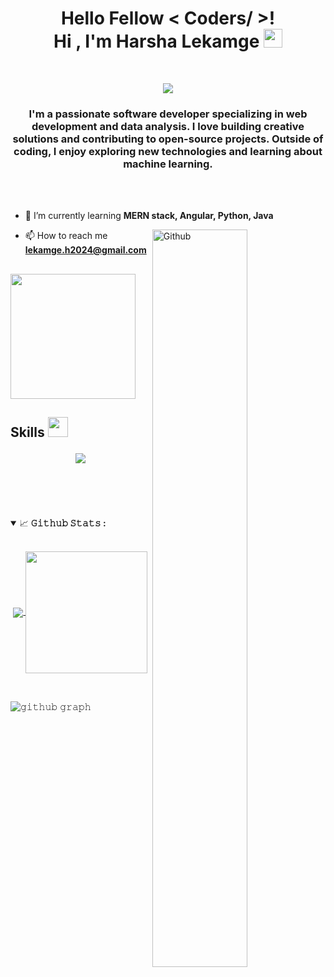 <h1 align="center"> Hello Fellow < Coders/ >!<br> Hi , I'm Harsha Lekamge <img src = "https://raw.githubusercontent.com/MartinHeinz/MartinHeinz/master/wave.gif" width = 30px > </h1>
<p align='center'>
</p><br/>
  
<p align='center'>
<img src="https://readme-typing-svg.herokuapp.com?color=%2336BCF7&size=25&center=true&vCenter=true&width=433&height=75&lines=Ctrl+Alt+Del;Restarting+with+Passion;Exploring+the+Art+of+Code;Crafting+Solutions;Innovative+Thinker;Lifelong+Learner;@harshalekamge">
</p>

  
<h3 align="center">I'm a passionate software developer specializing in web development and data analysis. I love building creative solutions and contributing to open-source projects. Outside of coding, I enjoy exploring new technologies and learning about machine learning.</h3>
<br/><br/>


- 🌱 I’m currently learning **MERN stack, Angular, Python, Java**
<img width="55%" align="right" alt="Github" src="https://raw.githubusercontent.com/onimur/.github/master/.resources/git-header.svg" />

- 📫 How to reach me **lekamge.h2024@gmail.com**
<h2> <img src = "https://media0.giphy.com/media/KDDpcKigbfFpnejZs6/giphy.gif?cid=ecf05e47oy6f4zjs8g1qoiystc56cu7r9tb8a1fe76e05oty&rid=giphy.gif" width = 200px></h2>


<h2> Skills <img src = "https://media2.giphy.com/media/QssGEmpkyEOhBCb7e1/giphy.gif?cid=ecf05e47a0n3gi1bfqntqmob8g9aid1oyj2wr3ds3mg700bl&rid=giphy.gif" width = 32px>
<p align="center">
    <img src="https://skillicons.dev/icons?i=c,cpp,html,css,figma,git,java,js,kotlin,androidstudio,mongodb,mysql,nodejs,express,php,postman,react,materialui" />
</p>
</h2>



<br><br><br>
<details open="">
<summary>
  <g-emoji class="g-emoji" alias="chart_with_upwards_trend" fallback-src="https://github.githubassets.com/images/icons/emoji/unicode/1f4c8.png">📈</g-emoji>
  <strong>𝙶𝚒𝚝𝚑𝚞𝚋 𝚂𝚝𝚊𝚝𝚜 : </strong>
</summary>
<br>
<p align="center">
  <a href="https://github.com/harshalekamge">
    <img align="center" src="https://github-readme-stats.vercel.app/api?username=harshalekamge&show_icons=true&hide_border=true&title_color=94b4a4&amp&icon_color=FFFFFF&amp&text_color=FFFFFF&amp&bg_color=000000&count_private=true&include_all_commits=true"/>
  </a>
  <a href="https://github.com/harshalekamge">
    <img align="center" height="195px" src="https://github-readme-stats.vercel.app/api/top-langs/?username=harshalekamge&text_color=FFFFFF&bg_color=000000&title_color=94b4a4&langs_count=15&layout=compact&hide_border=true" />
  </a>
</p>
</details>
<br>

![𝚐𝚒𝚝𝚑𝚞𝚋 𝚐𝚛𝚊𝚙𝚑](https://github-readme-activity-graph.vercel.app/graph?username=harshalekamge&theme=react-dark&hide_border=true&area=true)
